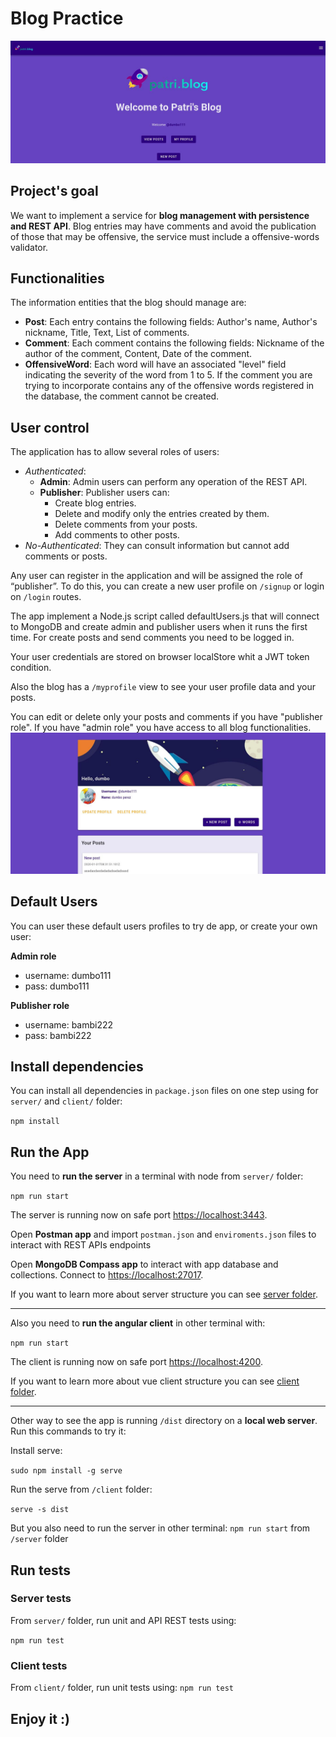 # Blog Practice
![Patri's blog](./client/src/assets/home-view.jpg)

## Project's goal
We want to implement a service for **blog management with persistence and REST API**. Blog entries may have comments and avoid the publication of those that may be offensive, the service must include a offensive-words validator.

## Functionalities
The information entities that the blog should manage are:
* **Post**: Each entry contains the following fields: Author's name, Author's nickname, Title, Text, List of comments.
* **Comment**: Each comment contains the following fields: Nickname of the author of the comment, Content, Date of the comment.
* **OffensiveWord**: Each word will have an associated "level" field indicating the severity of the word from 1 to 5. If the comment you are trying to incorporate contains any of the offensive words registered in the database, the comment cannot be created.

## User control

The application has to allow several roles of users:

- _Authenticated_:
  - **Admin**: Admin users can perform any operation of the REST API.
  - **Publisher**: Publisher users can:
    - Create blog entries.
    - Delete and modify only the entries created by them.
    - Delete comments from your posts.
    - Add comments to other posts.
- _No-Authenticated_: They can consult information but cannot add comments or posts.

Any user can register in the application and will be assigned the role of “publisher”.
To do this, you can create a new user profile on `/signup` or login on `/login` routes.

The app implement a Node.js script called defaultUsers.js that will connect to MongoDB and create admin and publisher users when it runs the first time.
For create posts and send comments you need to be logged in.

Your user credentials are stored on browser localStore whit a JWT token condition.

Also the blog has a `/myprofile` view to see your user profile data and your posts.

You can edit or delete only your posts and comments if you have "publisher role". 
If you have "admin role" you have access to all blog functionalities.
![profile view](./client/src/assets/profile-view.jpg)


## Default Users
You can user these default users profiles to try de app, or create your own user:

**Admin role**
- username: dumbo111
- pass: dumbo111

**Publisher role**
- username: bambi222
- pass: bambi222


## Install dependencies
You can install all dependencies in `package.json` files on one step using for `server/` and `client/` folder:

`npm install`

## Run the App

You need to **run the server** in a terminal with node from `server/` folder:

`npm run start`

The server is running now on safe port [https://localhost:3443](https://localhost:3443).

Open **Postman app** and import `postman.json` and `enviroments.json` files to interact with REST APIs endpoints

Open **MongoDB Compass app** to interact with app database and collections. Connect to [https://localhost:27017](https://localhost:27017). 

If you want to learn more about server structure you can see [server folder](./server/README.md).

---

Also you need to **run the angular client** in other terminal with:

`npm run start`

The client is running now on safe port [https://localhost:4200](https://localhost:4200).


If you want to learn more about vue client structure you can see [client folder](./client/README.md).

---
Other way to see the app is running `/dist` directory on a **local web server**. Run this commands to try it:

Install serve:

`sudo npm install -g serve`

Run the serve from `/client` folder:

`serve -s dist`

But you also need to run the server in other terminal: `npm run start` from `/server` folder

## Run tests

### Server tests

From `server/` folder, run unit and API REST tests using:

`npm run test`

### Client tests

From `client/` folder, run unit tests using:
`npm run test`

## Enjoy it :)



